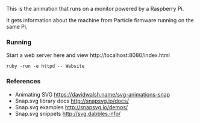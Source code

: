 This is the animation that runs on a monitor powered by a Raspberry Pi.

It gets information about the machine from Particle firmware running on the same Pi.

### Running

Start a web server here and view http://localhost:8080/index.html

```
ruby -run -e httpd -- Website
```

### References

- Animating SVG https://davidwalsh.name/svg-animations-snap
- Snap.svg library docs http://snapsvg.io/docs/
- Snap.svg examples http://snapsvg.io/demos/
- Snap.svg snippets http://svg.dabbles.info/

